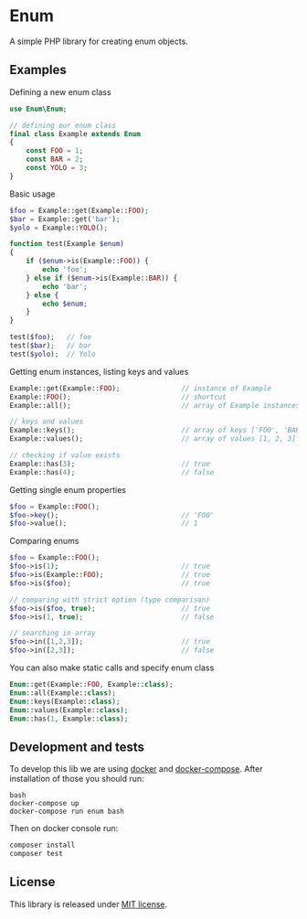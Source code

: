 # Enum
A simple PHP library for creating enum objects.

## Examples
Defining a new enum class
```php
use Enum\Enum;

// defining our enum class
final class Example extends Enum
{
    const FOO = 1;
    const BAR = 2;
    const YOLO = 3;
}
```

Basic usage
```php
$foo = Example::get(Example::FOO);
$bar = Example::get('bar');
$yolo = Example::YOLO();

function test(Example $enum) 
{
    if ($enum->is(Example::FOO)) {
        echo 'foo';
    } else if ($enum->is(Example::BAR)) {
        echo 'bar';
    } else {
        echo $enum;
    }
}

test($foo);   // foo
test($bar);   // bar
test($yolo);  // Yolo

```

Getting enum instances, listing keys and values

```php
Example::get(Example::FOO);               // instance of Example
Example::FOO();                           // shortcut
Example::all();                           // array of Example instances

// keys and values
Example::keys();                          // array of keys ['FOO', 'BAR', 'YOLO']
Example::values();                        // array of values [1, 2, 3]

// checking if value exists
Example::has(3);                          // true
Example::has(4);                          // false
```

Getting single enum properties
```php
$foo = Example::FOO();
$foo->key();                              // 'FOO'
$foo->value();                            // 1
```

Comparing enums
```php
$foo = Example::FOO();
$foo->is(1);                              // true
$foo->is(Example::FOO);                   // true
$foo->is($foo);                           // true

// comparing with strict option (type comparison)
$foo->is($foo, true);                     // true
$foo->is(1, true);                        // false

// searching in array
$foo->in([1,2,3]);                        // true
$foo->in([2,3]);                          // false
```
You can also make static calls and specify enum class

```php
Enum::get(Example::FOO, Example::class);
Enum::all(Example::class);    
Enum::keys(Example::class);      
Enum::values(Example::class); 
Enum::has(1, Example::class);
```

## Development and tests

To develop this lib we are using [docker](http://docker.io) and [docker-compose](https://docs.docker.com/compose/overview/).
After installation of those you should run:

```
bash
docker-compose up
docker-compose run enum bash
```

Then on docker console run:

```bash
composer install
composer test
```

## License
This library is released under [MIT license](./LICENSE.md).
